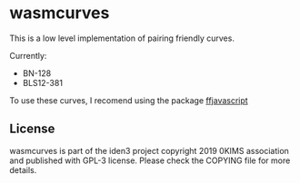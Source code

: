 # wasmcurves

This is a low level implementation of pairing friendly curves.

Currently:

* BN-128
* BLS12-381

To use these curves, I recomend using the package [ffjavascript](https://github.com/iden3/ffjavascript#readme)



## License

wasmcurves is part of the iden3 project copyright 2019 0KIMS association and published with GPL-3 license. Please check the COPYING file for more details.
